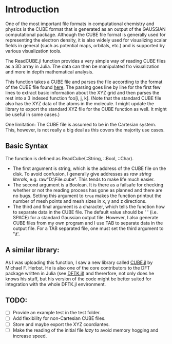 # Introduction

One of the most important file formats in computational chemistry and physics is the CUBE
format that is generated as an output of the GAUSSIAN computational package.
Although the CUBE file format is generally used for representing the electron density, it
is also widely used for visualizing scalar fields in general (such as potential maps,
orbitals, etc.) and is supported by various visualization tools.

The ReadCUBE.jl function provides a very simple way of reading CUBE files as a 3D array in
Julia. The data can then be manipulated fro visualization and more in depth mathematical
analysis.

This function takes a CUBE file and parses the file according to the format of the CUBE
file found [here](https://paulbourke.net/dataformats/cube/). The parsing goes line by
line for the first few lines to extract basic information about the XYZ grid and then
parses the rest into a 3 indexed function foo[i, j, k].
(Note that the standard CUBE file also has the XYZ data of the atoms in the molecule. I
might update the library to export the standard XYZ file for the CUBE function as well. It
might be useful in some cases.)

One limitation: The CUBE file is assumed to be in the Cartesian system.
This, however, is not really a big deal as this covers the majority use cases.

## Basic Syntax
The function is defined as ReadCube(::String, ::Bool, ::Char).
- The first argument is string, which is the address of the CUBE file on the disk. To
  avoid confusion, I generally give addresses as _raw string literals_,
  e.g. raw"D:\File.cube". This tends to make life much easier.
- The second argument is a Boolean. It is there as a failsafe for checking whether or not
  the reading process has gone as planned and there are no bugs. Setting this argument to
  `true` makes the function printout the number of mesh points and mesh sizes in x, y and
  z directions.
- The third and final argument is a character, which tells the function how to separate
  data in the CUBE file. The default value should be ' ' (i.e. SPACE) for a standard
  Gaussian output file. However, I also generate CUBE files from my own program and I use
  TAB to separate data in the output file. For a TAB separated file, one must set the
  third argument to '\t'.

## A similar library:
As I was uploading this function, I saw a new library called
[CUBE.jl](https://github.com/mfherbst/CUBE.jl) by Michael F. Herbst. He is also one of the
core contributors to the DFT package written in Julia (see
[DFTK.jl](https://github.com/JuliaMolSim/DFTK.jl)) and thererfore, not only does he knows
his stuff, but his version of the code might be better suited for integration with the
whole DFTK.jl environment.

## TODO:
- [ ] Provide an example test in the test folder.
- [ ] Add flexibility for non-Cartesian CUBE files.
- [ ] Store and maybe export the XYZ coordiantes.
- [ ] Make the reading of the initial file *lazy* to avoid memory hogging and increase speed.
